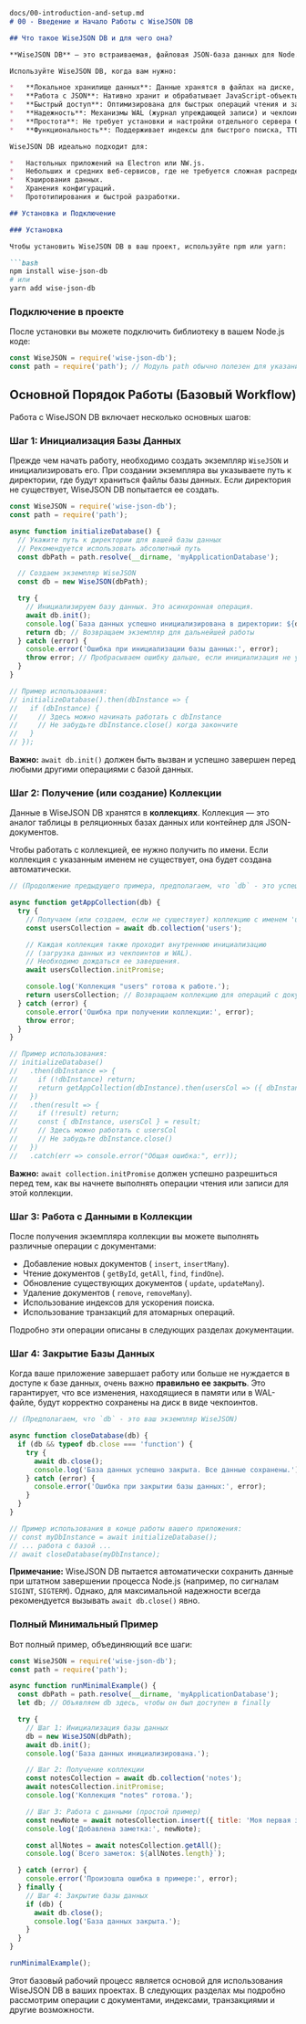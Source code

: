 ```markdown
docs/00-introduction-and-setup.md
# 00 - Введение и Начало Работы с WiseJSON DB

## Что такое WiseJSON DB и для чего она?

**WiseJSON DB** — это встраиваемая, файловая JSON-база данных для Node.js. Она разработана для высокой производительности, надежности и простоты интеграции в ваши приложения.

Используйте WiseJSON DB, когда вам нужно:

*   **Локальное хранилище данных**: Данные хранятся в файлах на диске, рядом с вашим приложением.
*   **Работа с JSON**: Нативно хранит и обрабатывает JavaScript-объекты (JSON).
*   **Быстрый доступ**: Оптимизирована для быстрых операций чтения и записи.
*   **Надежность**: Механизмы WAL (журнал упреждающей записи) и чекпоинтов защищают ваши данные от потерь при сбоях.
*   **Простота**: Не требует установки и настройки отдельного сервера базы данных.
*   **Функциональность**: Поддерживает индексы для быстрого поиска, TTL (время жизни) для автоматического удаления устаревших данных и ACID-транзакции для атомарных операций.

WiseJSON DB идеально подходит для:

*   Настольных приложений на Electron или NW.js.
*   Небольших и средних веб-сервисов, где не требуется сложная распределенная СУБД.
*   Кэширования данных.
*   Хранения конфигураций.
*   Прототипирования и быстрой разработки.

## Установка и Подключение

### Установка

Чтобы установить WiseJSON DB в ваш проект, используйте npm или yarn:

```bash
npm install wise-json-db
# или
yarn add wise-json-db
```

### Подключение в проекте

После установки вы можете подключить библиотеку в вашем Node.js коде:

```javascript
const WiseJSON = require('wise-json-db');
const path = require('path'); // Модуль path обычно полезен для указания путей к файлам БД
```

## Основной Порядок Работы (Базовый Workflow)

Работа с WiseJSON DB включает несколько основных шагов:

### Шаг 1: Инициализация Базы Данных

Прежде чем начать работу, необходимо создать экземпляр `WiseJSON` и инициализировать его. При создании экземпляра вы указываете путь к директории, где будут храниться файлы базы данных. Если директория не существует, WiseJSON DB попытается ее создать.

```javascript
const WiseJSON = require('wise-json-db');
const path = require('path');

async function initializeDatabase() {
  // Укажите путь к директории для вашей базы данных
  // Рекомендуется использовать абсолютный путь
  const dbPath = path.resolve(__dirname, 'myApplicationDatabase');

  // Создаем экземпляр WiseJSON
  const db = new WiseJSON(dbPath);

  try {
    // Инициализируем базу данных. Это асинхронная операция.
    await db.init();
    console.log(`База данных успешно инициализирована в директории: ${dbPath}`);
    return db; // Возвращаем экземпляр для дальнейшей работы
  } catch (error) {
    console.error('Ошибка при инициализации базы данных:', error);
    throw error; // Пробрасываем ошибку дальше, если инициализация не удалась
  }
}

// Пример использования:
// initializeDatabase().then(dbInstance => {
//   if (dbInstance) {
//     // Здесь можно начинать работать с dbInstance
//     // Не забудьте dbInstance.close() когда закончите
//   }
// });
```
**Важно:** `await db.init()` должен быть вызван и успешно завершен перед любыми другими операциями с базой данных.

### Шаг 2: Получение (или создание) Коллекции

Данные в WiseJSON DB хранятся в **коллекциях**. Коллекция — это аналог таблицы в реляционных базах данных или контейнер для JSON-документов.

Чтобы работать с коллекцией, ее нужно получить по имени. Если коллекция с указанным именем не существует, она будет создана автоматически.

```javascript
// (Продолжение предыдущего примера, предполагаем, что `db` - это успешно инициализированный экземпляр WiseJSON)

async function getAppCollection(db) {
  try {
    // Получаем (или создаем, если не существует) коллекцию с именем 'users'
    const usersCollection = await db.collection('users');

    // Каждая коллекция также проходит внутреннюю инициализацию
    // (загрузка данных из чекпоинтов и WAL).
    // Необходимо дождаться ее завершения.
    await usersCollection.initPromise;

    console.log('Коллекция "users" готова к работе.');
    return usersCollection; // Возвращаем коллекцию для операций с документами
  } catch (error) {
    console.error('Ошибка при получении коллекции:', error);
    throw error;
  }
}

// Пример использования:
// initializeDatabase()
//   .then(dbInstance => {
//     if (!dbInstance) return;
//     return getAppCollection(dbInstance).then(usersCol => ({ dbInstance, usersCol }));
//   })
//   .then(result => {
//     if (!result) return;
//     const { dbInstance, usersCol } = result;
//     // Здесь можно работать с usersCol
//     // Не забудьте dbInstance.close()
//   })
//   .catch(err => console.error("Общая ошибка:", err));
```
**Важно:** `await collection.initPromise` должен успешно разрешиться перед тем, как вы начнете выполнять операции чтения или записи для этой коллекции.

### Шаг 3: Работа с Данными в Коллекции

После получения экземпляра коллекции вы можете выполнять различные операции с документами:

*   Добавление новых документов ( `insert`, `insertMany`).
*   Чтение документов ( `getById`, `getAll`, `find`, `findOne`).
*   Обновление существующих документов ( `update`, `updateMany`).
*   Удаление документов ( `remove`, `removeMany`).
*   Использование индексов для ускорения поиска.
*   Использование транзакций для атомарных операций.

Подробно эти операции описаны в следующих разделах документации.

### Шаг 4: Закрытие Базы Данных

Когда ваше приложение завершает работу или больше не нуждается в доступе к базе данных, очень важно **правильно ее закрыть**. Это гарантирует, что все изменения, находящиеся в памяти или в WAL-файле, будут корректно сохранены на диск в виде чекпоинтов.

```javascript
// (Предполагаем, что `db` - это ваш экземпляр WiseJSON)

async function closeDatabase(db) {
  if (db && typeof db.close === 'function') {
    try {
      await db.close();
      console.log('База данных успешно закрыта. Все данные сохранены.');
    } catch (error) {
      console.error('Ошибка при закрытии базы данных:', error);
    }
  }
}

// Пример использования в конце работы вашего приложения:
// const myDbInstance = await initializeDatabase();
// ... работа с базой ...
// await closeDatabase(myDbInstance);
```
**Примечание:** WiseJSON DB пытается автоматически сохранить данные при штатном завершении процесса Node.js (например, по сигналам `SIGINT`, `SIGTERM`). Однако, для максимальной надежности всегда рекомендуется вызывать `await db.close()` явно.

### Полный Минимальный Пример

Вот полный пример, объединяющий все шаги:

```javascript
const WiseJSON = require('wise-json-db');
const path = require('path');

async function runMinimalExample() {
  const dbPath = path.resolve(__dirname, 'myApplicationDatabase');
  let db; // Объявляем db здесь, чтобы он был доступен в finally

  try {
    // Шаг 1: Инициализация базы данных
    db = new WiseJSON(dbPath);
    await db.init();
    console.log('База данных инициализирована.');

    // Шаг 2: Получение коллекции
    const notesCollection = await db.collection('notes');
    await notesCollection.initPromise;
    console.log('Коллекция "notes" готова.');

    // Шаг 3: Работа с данными (простой пример)
    const newNote = await notesCollection.insert({ title: 'Моя первая заметка', content: 'Привет, WiseJSON!' });
    console.log('Добавлена заметка:', newNote);

    const allNotes = await notesCollection.getAll();
    console.log(`Всего заметок: ${allNotes.length}`);

  } catch (error) {
    console.error('Произошла ошибка в примере:', error);
  } finally {
    // Шаг 4: Закрытие базы данных
    if (db) {
      await db.close();
      console.log('База данных закрыта.');
    }
  }
}

runMinimalExample();
```

Этот базовый рабочий процесс является основой для использования WiseJSON DB в ваших проектах. В следующих разделах мы подробно рассмотрим операции с документами, индексами, транзакциями и другие возможности.
```